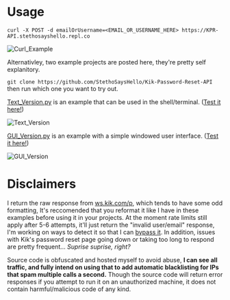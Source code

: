 # Usage
`curl -X POST -d emailOrUsername=<EMAIL_OR_USERNAME_HERE> https://KPR-API.stethosayshello.repl.co`

![Curl_Example](https://cdn.discordapp.com/attachments/895908071107362836/919619092527325234/raw.gif)

Alternativley, two example projects are posted here, they're pretty self explanitory.

`git clone https://github.com/StethoSaysHello/Kik-Password-Reset-API` then run which one you want to try out.

[Text_Version.py](https://github.com/StethoSaysHello/Kik-Password-Reset-API/blob/main/Text_Version.py) is an example that can be used in the shell/terminal. ([Test it here!](https://replit.com/@StethoSaysHello/KPR-Text?v=1))

![Text_Version](https://cdn.discordapp.com/attachments/895908071107362836/919619131081363476/gif1.gif)

[GUI_Version.py](https://github.com/StethoSaysHello/Kik-Password-Reset-API/blob/main/GUI_Version.py) is an example with a simple windowed user interface. ([Test it here!](https://replit.com/@StethoSaysHello/KPR-GUI?v=1))

![GUI_Version](https://cdn.discordapp.com/attachments/895908071107362836/919619043265245224/gui.gif)

# Disclaimers
I return the raw response from [ws.kik.com/p](https://ws.kik.com/p), which tends to have some odd formatting, It's reccomended that you reformat it like I have in these examples before using it in your projects. At the moment rate limits still apply after 5-6 attempts, it'll just return the "invalid user/email" response, I'm working on ways to detect it so that I can [bypass it](https://stackoverflow.com/questions/55872164/how-to-rotate-proxies-on-a-python-requests/68451842#68451842). In addition, issues with Kik's password reset page going down or taking too long to respond are pretty frequent... _Suprise suprise, right?_

Source code is obfuscated and hosted myself to avoid abuse, **I can see all traffic, and fully intend on using that to add automatic blacklisting for IPs that spam multiple calls a second.** Though the source code will return error responses if you attempt to run it on an unauthorized machine, it does not contain harmful/malicious code of any kind.


